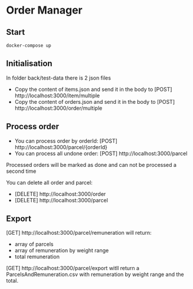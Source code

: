 # Order Manager

## Start

`docker-compose up`

## Initialisation

In folder back/test-data there is 2 json files

- Copy the content of items.json and send it in the body to [POST] http://localhost:3000/item/multiple
- Copy the content of orders.json and send it in the body to [POST] http://localhost:3000/order/multiple

## Process order

- You can process order by orderId: [POST] http://localhost:3000/parcel/{orderId}
- You can process all undone order: [POST] http://localhost:3000/parcel

Processed orders will be marked as done and can not be processed a second time

You can delete all order and parcel:
 - [DELETE] http://localhost:3000/order
 - [DELETE] http://localhost:3000/parcel

## Export

[GET] http://localhost:3000/parcel/remuneration will return:
 - array of parcels
 - array of remuneration by weight range
 - total remuneration

[GET] http://localhost:3000/parcel/export witll return a ParcelsAndRemuneration.csv with remuneration by weight range and the total.